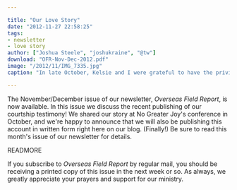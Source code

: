 ```yaml
---

title: "Our Love Story"
date: "2012-11-27 22:58:25"
tags:
- newsletter
- love story
author: ["Joshua Steele", "joshukraine", "@tw"]
download: "OFR-Nov-Dec-2012.pdf"
image: "/2012/11/IMG_7335.jpg"
caption: "In late October, Kelsie and I were grateful to have the privilege of sharing our courtship story at No Greater Joy’s Big Texas Shindig."

---
```


The November/December issue of our newsletter, *Overseas Field Report*, is now available. In this issue we discuss the recent publishing of our courtship testimony! We shared our story at No Greater Joy's conference in October, and we're happy to announce that we will also be publishing this account in written form right here on our blog. (Finally!) Be sure to read this month's issue of our newsletter for details.

READMORE

If you subscribe to *Overseas Field Report* by regular mail, you should be receiving a printed copy of this issue in the next week or so. As always, we greatly appreciate your prayers and support for our ministry.
